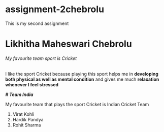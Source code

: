 # assignment-2chebrolu
This is my second assignment
# Likhitha Maheswari Chebrolu
###### My favourite team sport is Cricket
I like the sport Cricket because playing this sport helps me in **developing both physical as well as mental condition** and gives me much **relaxation whenever I feel stressed**

***# Team India***

 My favourite team that plays the sport Cricket is Indian Cricket Team
 1. Virat Kohli
 2. Hardik Pandya
 3. Rohit Sharma
